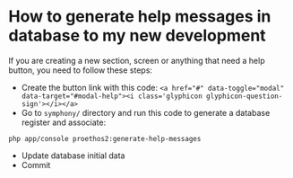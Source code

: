 How to generate help messages in database to my new development
===============================================================

If you are creating a new section, screen or anything that need a help button, you need to follow these steps:
- Create the button link with this code: `<a href="#" data-toggle="modal" data-target="#modal-help"><i class='glyphicon glyphicon-question-sign'></i></a>`
- Go to `symphony/` directory and run this code to generate a database register and associate:
```
php app/console proethos2:generate-help-messages
```
- Update database initial data
- Commit